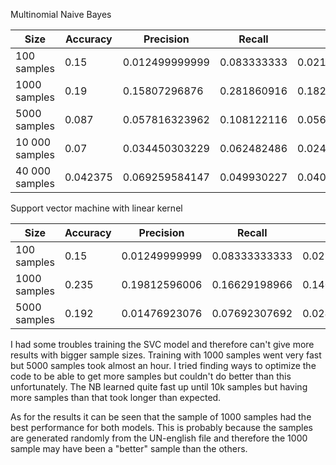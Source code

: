 Multinomial Naive Bayes

| Size        | Accuracy      | Precision      | Recall      | F1          |
| ----------- | ----------- | -------------- | ------------- | ----------- |
| 100 samples |  0.15       | 0.012499999999 | 0.083333333 | 0.0217391304  |
| 1000 samples|  0.19       | 0.15807296876  | 0.281860916 | 0.1826662964  |
| 5000 samples|  0.087      | 0.057816323962 | 0.108122116 | 0.0564354801  |
| 10 000 samples | 0.07     | 0.034450303229 | 0.062482486 | 0.0245219907  |
| 40 000 samples | 0.042375 | 0.069259584147 | 0.049930227 | 0.0408452576  |


Support vector machine with linear kernel

| Size        | Accuracy    | Precision     | Recall        | F1           |
| ----------- | ----------- | ------------- | ------------- | ------------ |
| 100 samples | 0.15        | 0.01249999999 | 0.08333333333 | 0.0217391304 |
| 1000 samples| 0.235       | 0.19812596006 | 0.16629198966 | 0.1409799350 |
| 5000 samples | 0.192      | 0.01476923076 | 0.07692307692 | 0.0247805885 |

I had some troubles training the SVC model and therefore can't give more results with bigger sample sizes. Training with 1000 samples went very fast but 5000 samples took almost an hour. I tried finding ways to optimize the code to be able to get more samples but couldn't do better than this unfortunately. The NB learned quite fast up until 10k samples but having more samples than that took longer than expected.

As for the results it can be seen that the sample of 1000 samples had the best performance for both models. This is probably because the samples are generated randomly from the UN-english file and therefore the 1000 sample may have been a "better" sample than the others.

